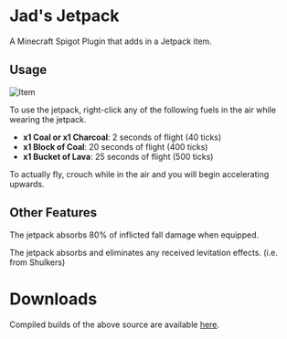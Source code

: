 # Jad's Jetpack
A Minecraft Spigot Plugin that adds in a Jetpack item.

## Usage
![Item](https://i.imgur.com/RVFR87R.png)

To use the jetpack, right-click any of the following fuels in the air while wearing the jetpack.
* **x1 Coal or x1 Charcoal**: 2 seconds of flight (40 ticks)
* **x1 Block of Coal**: 20 seconds of flight (400 ticks)
* **x1 Bucket of Lava**: 25 seconds of flight (500 ticks)

To actually fly, crouch while in the air and you will begin accelerating upwards.

## Other Features
The jetpack absorbs 80% of inflicted fall damage when equipped.

The jetpack absorbs and eliminates any received levitation effects. (i.e. from Shulkers)

# Downloads
Compiled builds of the above source are available [here](https://github.com/jadc/jads-jetpack/releases).
